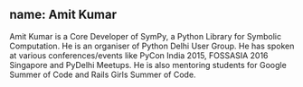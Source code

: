 name: Amit Kumar
---
Amit Kumar is a Core Developer of SymPy, a Python Library for Symbolic Computation. He is an organiser of Python Delhi User Group. He has spoken at various conferences/events like PyCon India 2015, FOSSASIA 2016 Singapore and PyDelhi Meetups. He is also mentoring students for Google Summer of Code and Rails Girls Summer of Code.